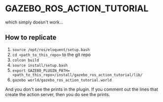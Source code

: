 # GAZEBO_ROS_ACTION_TUTORIAL

which simply doesn't work...

## How to replicate

1. `source /opt/ros/eloquent/setup.bash`
1. `cd <path_to_this_repo>` to the git repo
1. `colcon build`
1. `source install/setup.bash`
1. `export GAZEBO_PLUGIN_PATH=<path_to_this_repo>/install/gazebo_ros_action_tutorial/lib/`
1. `gazebo world/gazebo_ros_action_tutorial.world`

And you don't see the prints in the plugin. If you comment out the lines that create the action server, then you do see the prints.
